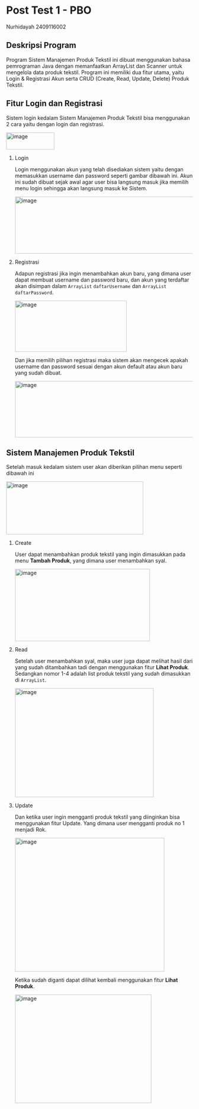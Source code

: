 # **Post Test 1 - PBO**
Nurhidayah
2409116002

## **Deskripsi Program**
Program Sistem Manajemen Produk Tekstil ini dibuat menggunakan bahasa pemrograman Java dengan memanfaatkan ArrayList dan Scanner untuk mengelola data produk tekstil. Program ini memiliki dua fitur utama, yaitu Login & Registrasi Akun serta CRUD (Create, Read, Update, Delete) Produk Tekstil.

## **Fitur Login dan Registrasi**
Sistem login kedalam Sistem Manajemen Produk Tekstil bisa menggunakan 2 cara yaitu dengan login dan registrasi.

<img width="130" height="46" alt="image" src="https://github.com/user-attachments/assets/16471793-b824-4205-8850-7959b5868a7c" />

1. Login
   
   Login menggunakan akun yang telah disediakan sistem yaitu dengan memasukkan username dan password seperti gambar dibawah ini. Akun ini sudah dibuat sejak awal agar user bisa langsung masuk jika memilih menu login sehingga akan langsung masuk ke Sistem.

   <img width="695" height="154" alt="image" src="https://github.com/user-attachments/assets/e35e5f1f-5294-46b1-a116-03401a0dc015" />

2. Registrasi

   Adapun registrasi jika ingin menambahkan akun baru, yang dimana user dapat membuat username dan password baru, dan akun yang terdaftar akan disimpan dalam `ArrayList` `daftarUsername` dan `ArrayList` `daftarPassword`.

   <img width="301" height="138" alt="image" src="https://github.com/user-attachments/assets/385fbb47-4992-48ee-939c-dd5dcdeae5e1" />

   Dan jika memilih pilihan registrasi maka sistem akan mengecek apakah username dan password sesuai dengan akun default atau akun baru yang sudah dibuat.
  
     <img width="696" height="152" alt="image" src="https://github.com/user-attachments/assets/846c2a59-54f8-4e58-831b-f442e09a391d" />


## **Sistem Manajemen Produk Tekstil**
Setelah masuk kedalam sistem user akan diberikan pilihan menu seperti dibawah ini 

<img width="370" height="143" alt="image" src="https://github.com/user-attachments/assets/f260a2da-6b6e-467e-97bf-c94885c11c85" />

1. Create

   User dapat menambahkan produk tekstil yang ingin dimasukkan pada menu **Tambah Produk**, yang dimana user menambahkan syal.

   <img width="364" height="195" alt="image" src="https://github.com/user-attachments/assets/b7571ba1-e371-45ef-be5d-6cee8ea8ce0c" />

2. Read

   Setelah user menambahkan syal, maka user juga dapat melihat hasil dari yang sudah ditambahkan tadi dengan menggunakan fitur **Lihat Produk**. Sedangkan nomor 1-4 adalah list produk tekstil yang sudah dimasukkan di `ArrayList`.

   <img width="374" height="294" alt="image" src="https://github.com/user-attachments/assets/a5b28cd9-f9f0-4a8d-a506-d2ca859b0795" />

3. Update

   Dan ketika user ingin mengganti produk tekstil yang diinginkan bisa menggunakan fitur Update. Yang dimana user mengganti produk no 1 menjadi Rok.

   <img width="403" height="361" alt="image" src="https://github.com/user-attachments/assets/fe0069c2-fa8d-4402-aeb9-74d13f86a73e" />

   Ketika sudah diganti dapat dilihat kembali menggunakan fitur **Lihat Produk**.

   <img width="368" height="293" alt="image" src="https://github.com/user-attachments/assets/b60a4aee-5576-43f4-8165-c184f360220a" />


